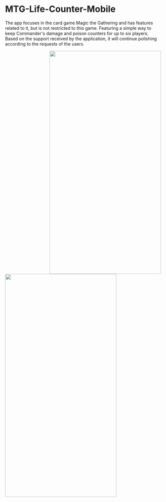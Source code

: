 # MTG-Life-Counter-Mobile

The app focuses in the card game Magic the Gathering and has features related to it, but is not restricted to this game.
Featuring a simple way to keep Commander's damage and poison counters for up to six players.
Based on the support received by the application, it will continue polishing according to the requests of the users.

<img align="right" width="360" height="720" src="https://user-images.githubusercontent.com/38967981/55663445-2ca55d80-57db-11e9-829b-2583532e811a.png">

<img align="left" width="360" height="720" src="https://user-images.githubusercontent.com/38967981/55663448-2f07b780-57db-11e9-983c-f0a203e910a4.png">
